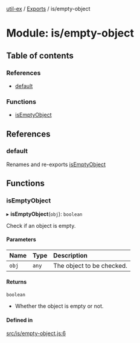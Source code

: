 [util-ex](../README.md) / [Exports](../modules.md) / is/empty-object

# Module: is/empty-object

## Table of contents

### References

- [default](is_empty_object.md#default)

### Functions

- [isEmptyObject](is_empty_object.md#isemptyobject)

## References

### default

Renames and re-exports [isEmptyObject](is_empty_object.md#isemptyobject)

## Functions

### isEmptyObject

▸ **isEmptyObject**(`obj`): `boolean`

Check if an object is empty.

#### Parameters

| Name | Type | Description |
| :------ | :------ | :------ |
| `obj` | `any` | The object to be checked. |

#### Returns

`boolean`

- Whether the object is empty or not.

#### Defined in

[src/is/empty-object.js:6](https://github.com/snowyu/util-ex.js/blob/fa686d8/src/is/empty-object.js#L6)
